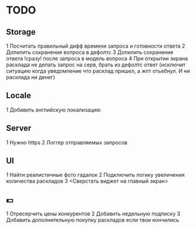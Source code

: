 #  TODO

## Storage
1 Посчитать правильный дифф времени запроса и готовности ответа
2 Допилить сохранение вопроса в дефолтс
3 Допилить сохранение ответа !сразу! после запроса в модель вопроса
4 При открытии экрана расклада не делать запрос на серв, брать из дефолтс ответ (исключит ситуацию когда уведомление что расклад пришел, а жпт отьебнул. И ни расклада ни денег)

## Locale
1 Добавить английскую локализацию

## Server
1 Нужно https
2 Логгер отправляемых запросов

## UI
1 Найти реалистичные фото гадалок
2 Подключить логику увеличения количества раскладов
3 <Сверстать виджет на главный экран>

## 💵
1 Отресерчить цены конкурентов
2 Добавить недельную подписку
3 Добавить дополнительную покупку раскладов если твои кончились

